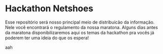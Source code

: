 # Hackathon Netshoes
Esse repositório será nosso principal meio de distribuicão da informação.
Nele você encontrará o regulamento da nossa maratona.
Alguns dias antes da maratona disponibilizaremos aqui os temas da hackathon pra vocês já poderem ter uma ideia do que os espera!


aah

